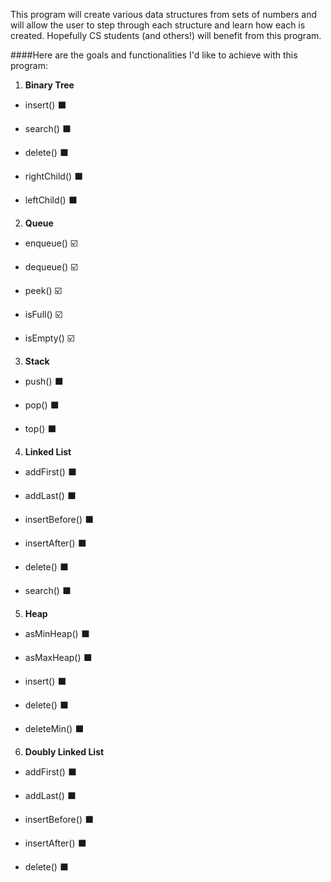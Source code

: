 This program will create various data structures from sets of numbers and will allow the user to 
step through each structure and learn how each is created. Hopefully CS students (and others!) 
will benefit from this program.



####Here are the goals and functionalities I'd like to achieve with this program:<br>

1. <b>Binary Tree</b><br>

  * insert() :black_large_square:<br>

  * search() :black_large_square:<br>

  * delete() :black_large_square:<br>

  * rightChild() :black_large_square:<br>

  * leftChild() :black_large_square:<br>

2. <b>Queue</b><br>

  * enqueue() :ballot_box_with_check:<br>

  * dequeue() :ballot_box_with_check:<br>

  * peek() :ballot_box_with_check:<br>

  * isFull() :ballot_box_with_check:<br>

  * isEmpty() :ballot_box_with_check:<br>

3. <b>Stack</b><br>

  * push() :black_large_square:<br>

  * pop() :black_large_square:<br>

  * top() :black_large_square:<br>

4. <b>Linked List</b><br>

  * addFirst() :black_large_square:<br>

  * addLast() :black_large_square:<br>

  * insertBefore() :black_large_square:<br>

  * insertAfter() :black_large_square:<br>

  * delete() :black_large_square:<br>

  * search() :black_large_square:<br>

5. <b>Heap</b><br>

  * asMinHeap() :black_large_square:<br>

  * asMaxHeap() :black_large_square:<br>

  * insert() :black_large_square:<br>

  * delete() :black_large_square:<br>

  * deleteMin() :black_large_square:<br>

6. <b>Doubly Linked List</b><br>

  * addFirst() :black_large_square:<br>

  * addLast() :black_large_square:<br>

  * insertBefore() :black_large_square:<br>

  * insertAfter() :black_large_square:<br>

  * delete() :black_large_square:<br>
